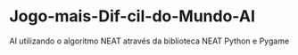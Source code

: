 # Jogo-mais-Dif-cil-do-Mundo-AI
AI utilizando o algoritmo NEAT através da biblioteca NEAT Python e Pygame
